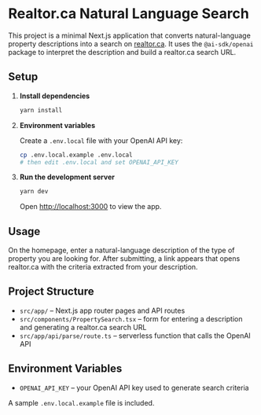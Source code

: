 # Realtor.ca Natural Language Search

This project is a minimal Next.js application that converts natural-language property descriptions into a search on [realtor.ca](https://www.realtor.ca/). It uses the `@ai-sdk/openai` package to interpret the description and build a realtor.ca search URL.

## Setup

1. **Install dependencies**
   ```bash
   yarn install
   ```

2. **Environment variables**

   Create a `.env.local` file with your OpenAI API key:
   ```bash
   cp .env.local.example .env.local
   # then edit .env.local and set OPENAI_API_KEY
   ```

3. **Run the development server**
   ```bash
   yarn dev
   ```
   Open [http://localhost:3000](http://localhost:3000) to view the app.

## Usage

On the homepage, enter a natural-language description of the type of property you are looking for. After submitting, a link appears that opens realtor.ca with the criteria extracted from your description.

## Project Structure

- `src/app/` – Next.js app router pages and API routes
- `src/components/PropertySearch.tsx` – form for entering a description and generating a realtor.ca search URL
- `src/app/api/parse/route.ts` – serverless function that calls the OpenAI API

## Environment Variables

- `OPENAI_API_KEY` – your OpenAI API key used to generate search criteria

A sample `.env.local.example` file is included.
